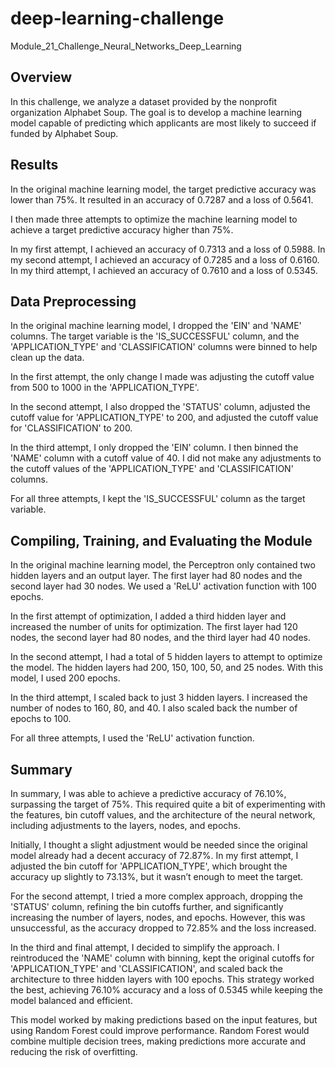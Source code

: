 # deep-learning-challenge
Module_21_Challenge_Neural_Networks_Deep_Learning

## Overview
In this challenge, we analyze a dataset provided by the nonprofit organization Alphabet Soup.
The goal is to develop a machine learning model capable of predicting which applicants are most likely to succeed if funded by Alphabet Soup.

## Results
In the original machine learning model, the target predictive accuracy was lower than 75%.
It resulted in an accuracy of 0.7287 and a loss of 0.5641.

I then made three attempts to optimize the machine learning model to achieve a target predictive accuracy higher than 75%.

In my first attempt, I achieved an accuracy of 0.7313 and a loss of 0.5988.
In my second attempt, I achieved an accuracy of 0.7285 and a loss of 0.6160.
In my third attempt, I achieved an accuracy of 0.7610 and a loss of 0.5345.

## Data Preprocessing
In the original machine learning model, I dropped the 'EIN' and 'NAME' columns. The target variable is the 'IS_SUCCESSFUL' column,
and the 'APPLICATION_TYPE' and 'CLASSIFICATION' columns were binned to help clean up the data.

In the first attempt, the only change I made was adjusting the cutoff value from 500 to 1000 in the 'APPLICATION_TYPE'.

In the second attempt, I also dropped the 'STATUS' column, adjusted the cutoff value for 'APPLICATION_TYPE' to 200,
and adjusted the cutoff value for 'CLASSIFICATION' to 200.

In the third attempt, I only dropped the 'EIN' column. I then binned the 'NAME' column with a cutoff value of 40.
I did not make any adjustments to the cutoff values of the 'APPLICATION_TYPE' and 'CLASSIFICATION' columns.

For all three attempts, I kept the 'IS_SUCCESSFUL' column as the target variable.

## Compiling, Training, and Evaluating the Module
In the original machine learning model, the Perceptron only contained two hidden layers and an output layer.
The first layer had 80 nodes and the second layer had 30 nodes. We used a 'ReLU' activation function with 100 epochs.

In the first attempt of optimization, I added a third hidden layer and increased the number of units for optimization.
The first layer had 120 nodes, the second layer had 80 nodes, and the third layer had 40 nodes.

In the second attempt, I had a total of 5 hidden layers to attempt to optimize the model.
The hidden layers had 200, 150, 100, 50, and 25 nodes. With this model, I used 200 epochs.

In the third attempt, I scaled back to just 3 hidden layers. I increased the number of nodes to 160, 80, and 40.
I also scaled back the number of epochs to 100.

For all three attempts, I used the 'ReLU' activation function.

## Summary
In summary, I was able to achieve a predictive accuracy of 76.10%, surpassing the target of 75%. This required quite a bit of experimenting with the features, bin
cutoff values, and the architecture of the neural network, including adjustments to the layers, nodes, and epochs.

Initially, I thought a slight adjustment would be needed since the original model already had a decent accuracy of 72.87%. In my first attempt, I adjusted the bin
cutoff for 'APPLICATION_TYPE', which brought the accuracy up slightly to 73.13%, but it wasn’t enough to meet the target.

For the second attempt, I tried a more complex approach, dropping the 'STATUS' column, refining the bin cutoffs further, and significantly increasing the number of
layers, nodes, and epochs. However, this was unsuccessful, as the accuracy dropped to 72.85% and the loss increased.

In the third and final attempt, I decided to simplify the approach. I reintroduced the 'NAME' column with binning, kept the original cutoffs for 'APPLICATION_TYPE' and
'CLASSIFICATION', and scaled back the architecture to three hidden layers with 100 epochs. This strategy worked the best, achieving 76.10% accuracy and a loss of 0.5345
while keeping the model balanced and efficient.

This model worked by making predictions based on the input features, but using Random Forest could improve performance. Random Forest would combine multiple decision
trees, making predictions more accurate and reducing the risk of overfitting.